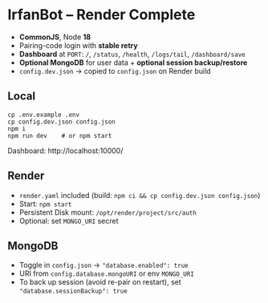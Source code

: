 # IrfanBot – Render Complete

- **CommonJS**, Node **18**
- Pairing-code login with **stable retry**
- **Dashboard** at `PORT`: `/`, `/status`, `/health`, `/logs/tail`, `/dashboard/save`
- **Optional MongoDB** for user data + **optional session backup/restore**
- `config.dev.json` → copied to `config.json` on Render build

## Local
```
cp .env.example .env
cp config.dev.json config.json
npm i
npm run dev    # or npm start
```
Dashboard: http://localhost:10000/

## Render
- `render.yaml` included (build: `npm ci && cp config.dev.json config.json`)
- Start: `npm start`
- Persistent Disk mount: `/opt/render/project/src/auth`
- Optional: set `MONGO_URI` secret

## MongoDB
- Toggle in `config.json` → `"database.enabled": true`
- URI from `config.database.mongoURI` or env `MONGO_URI`
- To back up session (avoid re-pair on restart), set `"database.sessionBackup": true`